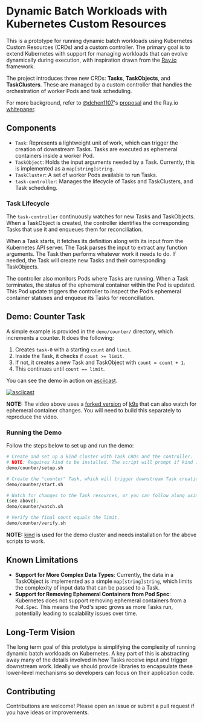 # Dynamic Batch Workloads with Kubernetes Custom Resources

This is a prototype for running dynamic batch workloads using Kubernetes Custom
Resources (CRDs) and a custom controller. The primary goal is to extend
Kubernetes with support for managing workloads that can evolve dynamically
during execution, with inspiration drawn from the [Ray.io](https://ray.io)
framework.

The project introduces three new CRDs: **Tasks**, **TaskObjects**, and
**TaskClusters**. These are managed by a custom controller that handles the
orchestration of worker Pods and task scheduling.

For more background, refer to [@dchen1107](https://github.com/dchen1107)'s
[proposal](https://shorturl.at/PnzW8) and the Ray.io
[whitepaper](https://docs.ray.io/en/latest/ray-contribute/whitepaper.html).

## Components

- `Task`: Represents a lightweight unit of work, which can trigger the creation
  of downstream Tasks. Tasks are executed as ephemeral containers inside a
  worker Pod.
- `TaskObject`: Holds the input arguments needed by a Task. Currently, this is
  implemented as a `map[string]string`.
- `TaskCluster`: A set of worker Pods available to run Tasks.
- `task-controller`: Manages the lifecycle of Tasks and TaskClusters, and Task
  scheduling.

### Task Lifecycle

The `task-controller` continuously watches for new Tasks and TaskObjects. When a
TaskObject is created, the controller identifies the corresponding Tasks that
use it and enqueues them for reconciliation.

When a Task starts, it fetches its definition along with its input from the
Kubernetes API server. The Task parses the input to extract any function
arguments. The Task then performs whatever work it needs to do. If needed, the
Task will create new Tasks and their corresponding TaskObjects.

The controller also monitors Pods where Tasks are running. When a Task
terminates, the status of the ephemeral container within the Pod is updated.
This Pod update triggers the controller to inspect the Pod’s ephemeral container
statuses and enqueue its Tasks for reconciliation.

## Demo: Counter Task

A simple example is provided in the `demo/counter/` directory, which increments
a counter. It does the following:

1. Creates `task-0` with a starting `count` and `limit`.
1. Inside the Task, it checks if `count >= limit`.
1. If not, it creates a new Task and TaskObject with `count = count + 1`.
1. This continues until `count == limit`.

You can see the demo in action on [asciicast](https://asciinema.org/a/RgZS1VOMVw0RNDms4MvkAojgn).

[![asciicast](https://asciinema.org/a/RgZS1VOMVw0RNDms4MvkAojgn.svg)](https://asciinema.org/a/RgZS1VOMVw0RNDms4MvkAojgn)

**NOTE:** The video above uses a [forked
version](https://github.com/chrishenzie/k9s/tree/ephemeral-containers) of
[k9s](https://k9scli.io) that can also watch for ephemeral container changes.
You will need to build this separately to reproduce the video.

### Running the Demo

Follow the steps below to set up and run the demo:

```bash
# Create and set up a kind cluster with Task CRDs and the controller.
# NOTE: Requires kind to be installed. The script will prompt if kind is not found in $PATH.
demo/counter/setup.sh

# Create the "counter" Task, which will trigger downstream Task creation.
demo/counter/start.sh

# Watch for changes to the Task resources, or you can follow along using k9s
(see above).
demo/counter/watch.sh

# Verify the final count equals the limit.
demo/counter/verify.sh
```

**NOTE:** [kind](https://kind.sigs.k8s.io/) is used for the demo cluster and
needs installation for the above scripts to work.

## Known Limitations

- **Support for More Complex Data Types**: Currently, the data in a TaskObject
  is implemented as a simple `map[string]string`, which limits the complexity of
  input data that can be passed to a Task.
- **Support for Removing Ephemeral Containers from Pod Spec**: Kubernetes does
  not support removing ephemeral containers from a `Pod.Spec`. This means the
  Pod's spec grows as more Tasks run, potentially leading to scalability issues
  over time.

## Long-Term Vision

The long term goal of this prototype is simplifying the complexity of running
dynamic batch workloads on Kubernetes. A key part of this is abstracting away
many of the details involved in how Tasks receive input and trigger downstream
work. Ideally we should provide libraries to encapsulate these lower-level
mechanisms so developers can focus on their application code.

## Contributing

Contributions are welcome! Please open an issue or submit a pull request if you
have ideas or improvements.
